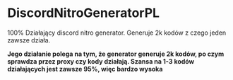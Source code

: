 # DiscordNitroGeneratorPL
100% Działający discord nitro generator. Generuje 2k kodów z czego jeden zawsze działa.

**Jego działanie polega na tym, że generator generuje 2k kodów, po czym sprawdza przez proxy czy kody działają. Szansa na 1-3 kodów działających jest zawsze 95%, więc bardzo wysoka**
